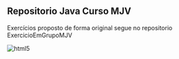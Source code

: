 ## Repositorio Java Curso MJV

Exercícios proposto de forma original segue no repositorio ExercicioEmGrupoMJV
<div style="display: inline_block">
<img  align="center" alt="html5" src="https://img.shields.io/static/v1?label=DevSchool&message=MJV&color=blueviolet"/>
</div><br/>  
